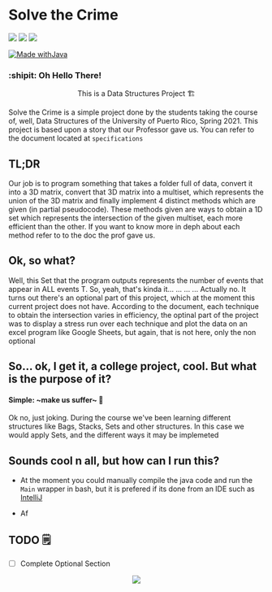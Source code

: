 
# Solve the Crime


<a href="https://github.com/FrenzyExists/Solve-The-Crime/stargazers"><img src="https://img.shields.io/github/stars/FrenzyExists/Solve-The-Crime?colorA=4c566a&colorB=BF616A&style=for-the-badge&logo=starship"></a>
<a href="https://github.com/FrenzyExists/Solve-The-Crime/issues"><img src="https://img.shields.io/github/issues/FrenzyExists/Solve-The-Crime?colorA=4c566a&colorB=88C0D0&style=for-the-badge&logo=bugatti"></a>
<a href="https://github.com/FrenzyExists/Solve-The-Crime/network/members"><img src="https://img.shields.io/github/forks/FrenzyExists/Solve-The-Crime?colorA=4c566a&colorB=BF616A&style=for-the-badge&logo=github"></a>

[![Made withJava](https://img.shields.io/badge/Made%20with-Java-BF616A?style=for-the-badge&colorA=4c566a&logo=Java)](https://java.com/en/)


<h3>:shipit: Oh Hello There! </h3>

<p align="center"> This is a Data Structures Project 🏗 </p>

Solve the Crime is a simple project done by the students taking the course of, well, Data Structures of the University of Puerto Rico, Spring 2021. This project is based upon a story that our Professor gave us. You can refer to the document located at `specifications`

## TL;DR
Our job is to program something that takes a folder full of data, convert it into a 3D matrix, convert that 3D matrix into a multiset, which represents the union of the 3D matrix and finally implement 4 distinct methods which are given (in partial pseudocode). These methods given are ways to obtain a 1D set which represents the intersection of the given multiset, each more efficient than the other. If you want to know more in deph about each method refer to to the doc the prof gave us.

## Ok, so what?
Well, this Set that the program outputs represents the number of events that appear in ALL events T. So, yeah, that's kinda it...
...
...
... Actually no. It turns out there's an optional part of this project, which at the moment this current project does not have. According to the document, each technique to obtain the intersection varies in efficiency, the optinal part of the project was to display a stress run over each technique and plot the data on an excel program like Google Sheets, but again, that is not here, only the non optional

## So... ok, I get it, a college project, cool. But what is the purpose of it?
#### Simple: ~make us suffer~ 🤣

Ok no, just joking. During the course we've been learning different structures like Bags, Stacks, Sets and other structures. In this case we would apply Sets, and the different ways it may be implemeted

## Sounds cool n all, but how can I run this?
* At the moment you could manually compile the java code and run the `Main` wrapper in bash, but it is prefered if its done from an IDE such as [IntelliJ](https://www.jetbrains.com/idea/)

* Af

## TODO 🗒
- [ ] Complete Optional Section

<p align="center"><a href="https://github.com/Axarva/dotfiles-2.0/blob/main/LICENSE"><img src="https://img.shields.io/badge/license-MIT-orange.svg?colorA=4c566a&colorB=88c0d0&style=for-the-badge&logo=mitsubishi"></a></p>

